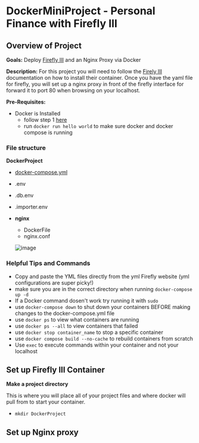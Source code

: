 # DockerMiniProject - Personal Finance with Firefly III 

## Overview of Project

**Goals:** Deploy [Firefly III](https://www.firefly-iii.org/) and an Nginx Proxy via Docker

**Description:**
For this project you will need to follow the [Firely III](https://docs.firefly-iii.org/how-to/data-importer/installation/docker/) documentation on how to install their container. Once you have the yaml file for firefly, you will set up a nginx proxy in front of the firefly interface for forward it to port 80 when browsing on your localhost.

**Pre-Requisites:** 
* Docker is Installed
    * follow step 1 [here](https://www.digitalocean.com/community/tutorials/how-to-install-and-use-docker-on-ubuntu-20-04)
    * run `docker run hello world` to make sure docker and docker compose is running 


### File structure

**DockerProject**
* [docker-compose.yml](docker-compose.yml)
* .env
* .db.env
* .importer.env
* **nginx**
   * DockerFile
   * nginx.conf
 
  ![image](https://github.com/Hsanokklis/DockerMiniProject/assets/113212665/4004fe7b-9267-491f-8f5c-92b646a7ca55)

### Helpful Tips and Commands

* Copy and paste the YML files directly from the yml Firefly website (yml configurations are super picky!)
* make sure you are in the correct directory when running `docker-compose up -d`
* If a Docker command dosen't work try running it with `sudo`
* use `docker-compose down` to shut down your containers BEFORE making changes to the docker-compose.yml file
* use `docker ps` to view what containers are running
* use `docker ps --all` to view containers that failed
* use `docker stop container_name` to stop a specific container
* use `docker compose build --no-cache` to rebuild containers from scratch
* Use `exec` to execute commands within your container and not your localhost

## Set up Firefly III Container

**Make a project directory** 

This is where you will place all of your project files and where docker will pull from to start your container. 

* `mkdir DockerProject`

## Set up Nginx proxy 
